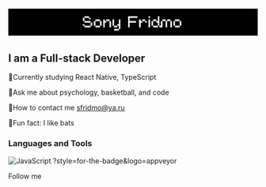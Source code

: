 ![Header](https://github.com/sonyfrid/sonyfrid/blob/main/assests/name.png)

## I am a Full-stack Developer

🧐Currently studying React Native, TypeScript

🏀Ask me about psychology, basketball, and code

📲How to contact me sfridmo@ya.ru

🦇Fun fact: I like bats

### Languages and Tools
![JavaScript](https://img.shields.io/badge/-<JavaScript>-<COLOR>)
?style=for-the-badge&logo=appveyor

Follow me
